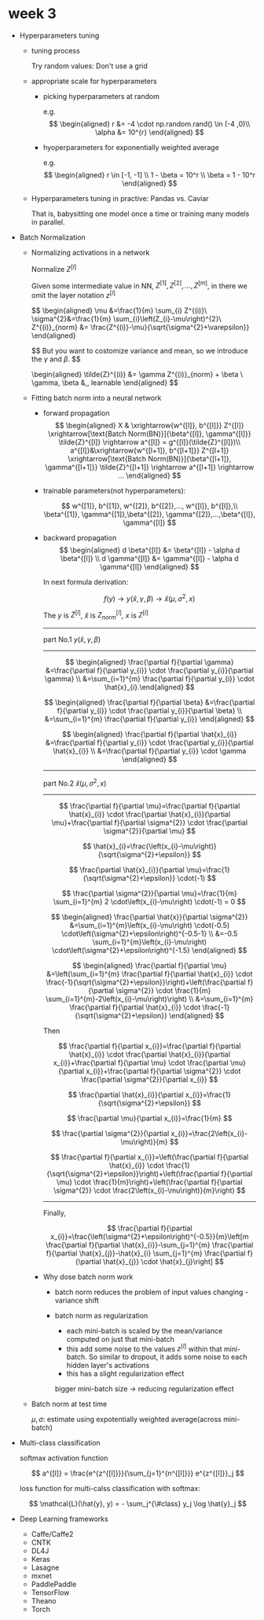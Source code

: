 # week 3

- Hyperparameters tuning

    - tuning process

        Try random values: Don't use a grid

    - appropriate scale for hyperparameters

        - picking hyperparameters at random
        
            e.g.
            $$
            \begin{aligned}
                r &= -4 \cdot np.random.rand() \in (-4 ,0)\\
                \alpha &= 10^{r}
            \end{aligned}
            $$

        - hyoperparameters for exponentially weighted average

            e.g.
            $$
            \begin{aligned}
                r \in [-1, -1] \\
                1 - \beta = 10^r \\
                \beta = 1 - 10^r
            \end{aligned}
            $$
    
    - Hyperparameters tuning in practive: Pandas vs. Caviar

        That is, babysitting one model once a time or training many models in parallel.

    
- Batch Normalization

    - Normalizing activations in a network

        Normalize $Z^{[l]}$

        Given some intermediate value in NN, $Z^{[1]}, Z^{[2]}, ..., Z^{[m]}$, in there we omit the layer notation $z^{[l]}$

        $$
        \begin{aligned}
            \mu &=\frac{1}{m} \sum_{i} Z^{(i)}\\
            \sigma^{2}&=\frac{1}{m} \sum_{i}\left(Z_{i}-\mu\right)^{2}\\
            Z^{(i)}_{norm} &= \frac{Z^{(i)}-\mu}{\sqrt{\sigma^{2}+\varepsilon}}
        \end{aligned}

        $$
        But you want to costomize variance and mean, so we introduce the $\gamma$ and $\beta$.
        $$

        \begin{aligned}
            \tilde{Z}^{(i)} &= \gamma Z^{(i)}_{norm} + \beta \\
            \gamma, \beta &\,\, learnable
        \end{aligned}
        $$

    - Fitting batch norm into a neural network

        - forward propagation
            $$
            \begin{aligned}
                X & \xrightarrow{w^{[l]}, b^{[l]}} Z^{[l]} \xrightarrow[\text{Batch Norm(BN)}]{\beta^{[l]}, \gamma^{[l]}} \tilde{Z}^{[l]} \rightarrow a^{[l]} = g^{[l]}(\tilde{Z}^{[l]})\\
                a^{[l]}&\xrightarrow{w^{[l+1]}, b^{[l+1]}} Z^{[l+1]} \xrightarrow[\text{Batch Norm(BN)}]{\beta^{[l+1]}, \gamma^{[l+1]}} \tilde{Z}^{[l+1]} \rightarrow a^{[l+1]} \rightarrow ...
            \end{aligned}
            $$

        - trainable parameters(not hyperparameters):

            $$
            w^{[1]}, b^{[1]}, w^{[2]}, b^{[2]},..., w^{[l]}, b^{[l]},\\
            \beta^{[1]}, \gamma^{[1]},\beta^{[2]}, \gamma^{[2]},...,\beta^{[l]}, \gamma^{[l]}
            $$

        - backward propagation
            $$
            \begin{aligned}
                d \beta^{[l]} &= \beta^{[l]} - \alpha d \beta^{[l]} \\
                d \gamma^{[l]} &= \gamma^{[l]} - \alpha d \gamma^{[l]}
            \end{aligned}
            $$

            In next formula derivation:

            $$
            f(y) \rightarrow y(\hat{x}, \gamma, \beta) \rightarrow \hat{x}\left(\mu, \sigma^{2}, x\right)
            $$

            The $y$ is $\tilde{Z}^{{[l]}}$, $\hat{x}$ is $Z^{[l]}_{norm}$, $x$ is $Z^{[l]}$

            ---

            part No.1 $y(\hat{x}, \gamma, \beta)$

            ---

            $$
            \begin{aligned} \frac{\partial f}{\partial \gamma} &=\frac{\partial f}{\partial y_{i}} \cdot \frac{\partial y_{i}}{\partial \gamma} \\ &=\sum_{i=1}^{m} \frac{\partial f}{\partial y_{i}} \cdot \hat{x}_{i}.\end{aligned}
            $$

            $$
            \begin{aligned} \frac{\partial f}{\partial \beta} &=\frac{\partial f}{\partial y_{i}} \cdot \frac{\partial y_{i}}{\partial \beta} \\ &=\sum_{i=1}^{m} \frac{\partial f}{\partial y_{i}} \end{aligned}
            $$

            $$
            \begin{aligned} \frac{\partial f}{\partial \hat{x}_{i}} &=\frac{\partial f}{\partial y_{i}} \cdot \frac{\partial y_{i}}{\partial \hat{x}_{i}} \\ &=\frac{\partial f}{\partial y_{i}} \cdot \gamma \end{aligned}
            $$

            ---

            part No.2 $\hat{x}\left(\mu, \sigma^{2}, x\right)$

            ---

            $$
            \frac{\partial f}{\partial \mu}=\frac{\partial f}{\partial \hat{x}_{i}} \cdot \frac{\partial \hat{x}_{i}}{\partial \mu}+\frac{\partial f}{\partial \sigma^{2}} \cdot \frac{\partial \sigma^{2}}{\partial \mu}
            $$

            $$
            \hat{x}_{i}=\frac{\left(x_{i}-\mu\right)}{\sqrt{\sigma^{2}+\epsilon}}
            $$

            $$
            \frac{\partial \hat{x}_{i}}{\partial \mu}=\frac{1}{\sqrt{\sigma^{2}+\epsilon}} \cdot(-1)
            $$

            $$
            \frac{\partial \sigma^{2}}{\partial \mu}=\frac{1}{m} \sum_{i=1}^{m} 2 \cdot\left(x_{i}-\mu\right) \cdot(-1) = 0
            $$

            $$
            \begin{aligned} \frac{\partial \hat{x}}{\partial \sigma^{2}} &=\sum_{i=1}^{m}\left(x_{i}-\mu\right) \cdot(-0.5) \cdot\left(\sigma^{2}+\epsilon\right)^{-0.5-1} \\ &=-0.5 \sum_{i=1}^{m}\left(x_{i}-\mu\right) \cdot\left(\sigma^{2}+\epsilon\right)^{-1.5} \end{aligned}
            $$

            $$
            \begin{aligned} \frac{\partial f}{\partial \mu} &=\left(\sum_{i=1}^{m} \frac{\partial f}{\partial \hat{x}_{i}} \cdot \frac{-1}{\sqrt{\sigma^{2}+\epsilon}}\right)+\left(\frac{\partial f}{\partial \sigma^{2}} \cdot \frac{1}{m} \sum_{i=1}^{m}-2\left(x_{i}-\mu\right)\right) \\ &=\sum_{i=1}^{m} \frac{\partial f}{\partial \hat{x}_{i}} \cdot \frac{-1}{\sqrt{\sigma^{2}+\epsilon}} \end{aligned}
            $$

            Then

            $$
            \frac{\partial f}{\partial x_{i}}=\frac{\partial f}{\partial \hat{x}_{i}} \cdot \frac{\partial \hat{x}_{i}}{\partial x_{i}}+\frac{\partial f}{\partial \mu} \cdot \frac{\partial \mu}{\partial x_{i}}+\frac{\partial f}{\partial \sigma^{2}} \cdot \frac{\partial \sigma^{2}}{\partial x_{i}}
            $$

            $$
            \frac{\partial \hat{x}_{i}}{\partial x_{i}}=\frac{1}{\sqrt{\sigma^{2}+\epsilon}}
            $$

            $$
            \frac{\partial \mu}{\partial x_{i}}=\frac{1}{m}
            $$

            $$
            \frac{\partial \sigma^{2}}{\partial x_{i}}=\frac{2\left(x_{i}-\mu\right)}{m}
            $$

            $$
            \frac{\partial f}{\partial x_{i}}=\left(\frac{\partial f}{\partial \hat{x}_{i}} \cdot \frac{1}{\sqrt{\sigma^{2}+\epsilon}}\right)+\left(\frac{\partial f}{\partial \mu} \cdot \frac{1}{m}\right)+\left(\frac{\partial f}{\partial \sigma^{2}} \cdot \frac{2\left(x_{i}-\mu\right)}{m}\right)
            $$

            ---

            Finally,

            $$
            \frac{\partial f}{\partial x_{i}}=\frac{\left(\sigma^{2}+\epsilon\right)^{-0.5}}{m}\left[m \frac{\partial f}{\partial \hat{x}_{i}}-\sum_{j=1}^{m} \frac{\partial f}{\partial \hat{x}_{j}}-\hat{x}_{i} \sum_{j=1}^{m} \frac{\partial f}{\partial \hat{x}_{j}} \cdot \hat{x}_{j}\right]
            $$

        - Why dose batch norm work

            - batch norm reduces the problem of input values changing - variance shift
            - batch norm as regularization

                - each mini-batch is scaled by the mean/variance computed on just that mini-batch
                - this add some noise to the values $z^{[l]}$ within that mini-batch. So similar to dropout, it adds some noise to each hidden layer's activations
                - this has a slight regularization effect

                bigger mini-batch size $\rightarrow$ reducing regularization effect

    - Batch norm at test time

        $\mu, \sigma$: estimate using expotentially weighted average(across mini-batch)

- Multi-class classification

    softmax activation function

    $$
    a^{[l]} = \frac{e^{z^{[l]}}}{\sum_{j=1}^{n^{[l]}}} e^{z^{[l]}}_j
    $$

    loss function for multi-calss classification with softmax:

    $$
    \mathcal{L}(\hat{y}, y) = - \sum_j^{\#class} y_j \log \hat{y}_j
    $$

- Deep Learning frameworks

    - Caffe/Caffe2
    - CNTK
    - DL4J
    - Keras
    - Lasagne
    - mxnet
    - PaddlePaddle
    - TensorFlow
    - Theano
    - Torch